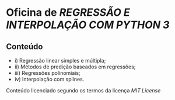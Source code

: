 # Oficina de *REGRESSÃO E INTERPOLAÇÃO COM PYTHON 3*

## Conteúdo

- i) Regressão linear simples e múltipla; 
- ii) Métodos de predição baseados em regressões; 
- iii) Regressões polinomiais;
- iv) Interpolação com splines.


Conteúdo licenciado segundo os termos da licença *MIT License*